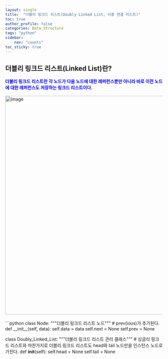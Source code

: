 ```yaml
---
layout: single
title:  "더블리 링크드 리스트(Doubly Linked List, 이중 연결 리스트)"
toc: true
author_profile: false
categories: Data_Structure
tags: "python"
sidebar:
    nav: "counts"
toc_sticky: true
---
```


<head>
  <style>
    table.dataframe {
      white-space: normal;
      width: 100%;
      height: 240px;
      display: block;
      overflow: auto;
      font-family: Arial, sans-serif;
      font-size: 0.9rem;
      line-height: 20px;
      text-align: center;
      border: 0px !important;
    }

    table.dataframe th {
      text-align: center;
      font-weight: bold;
      padding: 8px;
    }

    table.dataframe td {
      text-align: center;
      padding: 8px;
    }

    table.dataframe tr:hover {
      background: #b8d1f3; 
    }

    .output_prompt {
      overflow: auto;
      font-size: 0.9rem;
      line-height: 1.45;
      border-radius: 0.3rem;
      -webkit-overflow-scrolling: touch;
      padding: 0.8rem;
      margin-top: 0;
      margin-bottom: 15px;
      font: 1rem Consolas, "Liberation Mono", Menlo, Courier, monospace;
      color: $code-text-color;
      border: solid 1px $border-color;
      border-radius: 0.3rem;
      word-break: normal;
      white-space: pre;
    }

  .dataframe tbody tr th:only-of-type {
      vertical-align: middle;
  }

  .dataframe tbody tr th {
      vertical-align: top;
  }

  .dataframe thead th {
      text-align: center !important;
      padding: 8px;
  }

  .page__content p {
      margin: 0 0 0px !important;
  }

  .page__content p > strong {
    font-size: 0.8rem !important;
  }

  </style>
  <meta name="robots" content="noindex, nofollow" />
</head>

## **더블리 링크드 리스트(Linked List)란?**
<span style = "color:blue; font-weight:bold;">
더블리 링크드 리스트란 각 노드가 다음 노드에 대한 레퍼런스뿐만 아니라 바로 이전 노드에 대한 레퍼런스도 저장하는 링크드 리스트이다.</span>
<br>
<br>
<img width="700" alt="image" src="https://github.com/gyun97/Baekjoon_Solution/assets/143414166/2c327fe9-2468-4410-8e08-007762b4fcbb">
<br>
<br>
```python
class Node:
    """더블리 링크드 리스트 노드"""
    # prev(ious)가 추가된다.
    def __init__(self, data):
        self.data = data
        self.next = None
        self.prev = None

class Doubly_Linked_List:
    """더블리 링크드 리스트 관리 클래스"""
    # 싱글리 링크드 리스트와 마찬가지로 더블리 링크드 리스트도 head와 tail 노드만을 인스턴스 노드로 가진다.
    def __init__(self):
        self.head = None
        self.tail = None
```

